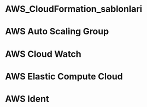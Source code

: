 # AWS_CloudFormation_sablonlari
# AWS Auto Scaling Group
# AWS Cloud Watch
# AWS Elastic Compute Cloud
# AWS Ident